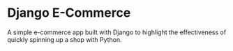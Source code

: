 # Django E-Commerce

A simple e-commerce app built with Django to highlight the effectiveness of quickly spinning up a shop with Python.

